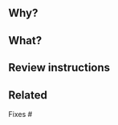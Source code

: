 <!-- Thanks for submitting a pull request! Please provide enough information so that others can review your pull request -->
<!-- For more information, see the `CONTRIBUTING` guide. -->

## Why?

<!-- e.g.: When using large repositories, the processing time is too high -->

## What?

<!-- e.g.: Implementation of a cache mechanism to speed up processing time -->

## Review instructions

<!-- e.g.: It was introduced a new abstraction for git invocations. Check it at utils/git.go -->

## Related

Fixes #
